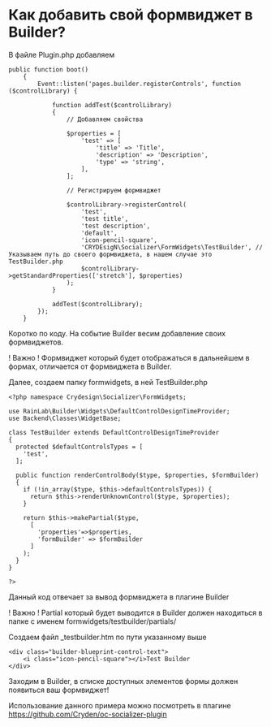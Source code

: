 # Как добавить свой формвиджет в Builder?

В файле Plugin.php добавляем 

```
public function boot()
    {
        Event::listen('pages.builder.registerControls', function ($controlLibrary) {

            function addTest($controlLibrary)
            {
                // Добавляем свойства

                $properties = [
                    'test' => [
                        'title' => 'Title',
                        'description' => 'Description',
                        'type' => 'string',
                    ],
                ];

                // Регистрируем формвиджет

                $controlLibrary->registerControl(
                    'test',
                    'test title',
                    'test description',
                    'default',
                    'icon-pencil-square',
                    'CRYDEsigN\Socializer\FormWidgets\TestBuilder', // Указываем путь до своего формвиджета, в нашем случае это TestBuilder.php
                    $controlLibrary->getStandardProperties(['stretch'], $properties)
                );
            }

            addTest($controlLibrary);
        });
    }

```

Коротко по коду. На событие Builder весим добавление своих формвиджетов. 

! Важно ! Формвиджет который будет отображаться в дальнейшем в формах, отличается от формвиджета в Builder.

Далее, создаем папку formwidgets, в ней TestBuilder.php 

```
<?php namespace Crydesign\Socializer\FormWidgets;

use RainLab\Builder\Widgets\DefaultControlDesignTimeProvider;
use Backend\Classes\WidgetBase;

class TestBuilder extends DefaultControlDesignTimeProvider
{
  protected $defaultControlsTypes = [
    'test',
  ];

  public function renderControlBody($type, $properties, $formBuilder)
  {
    if (!in_array($type, $this->defaultControlsTypes)) {
      return $this->renderUnknownControl($type, $properties);
    }

    return $this->makePartial($type, 
      [
        'properties'=>$properties,
        'formBuilder' => $formBuilder
      ]
    );
  }
}

?>
```

Данный код отвечает за вывод формвиджета в плагине Builder

! Важно ! Partial который будет выводится в Builder должен находиться в папке с именем formwidgets/testbuilder/partials/

Создаем файл _testbuilder.htm по пути указанному выше

```
<div class="builder-blueprint-control-text">
    <i class="icon-pencil-square"></i>Test Builder
</div>
```

Заходим в Builder, в списке доступных элементов формы должен появиться ваш формвиджет!

Использование данного примера можно посмотреть в плагине https://github.com/Cryden/oc-socializer-plugin